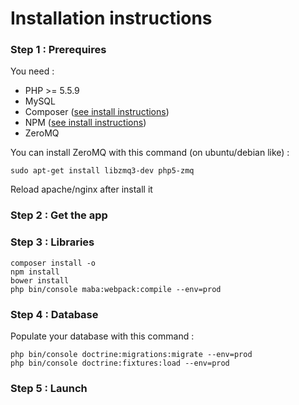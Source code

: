 Installation instructions
=========================

### Step 1 : Prerequires

You need :

- PHP >= 5.5.9
- MySQL
- Composer ([see install instructions](https://getcomposer.org/download/))
- NPM ([see install instructions](https://nodejs.org/en/download/package-manager/))
- ZeroMQ

You can install ZeroMQ with this command (on ubuntu/debian like) :

```
sudo apt-get install libzmq3-dev php5-zmq
```

Reload apache/nginx after install it


### Step 2 : Get the app

### Step 3 : Libraries

```
composer install -o
npm install
bower install
php bin/console maba:webpack:compile --env=prod
```

### Step 4 : Database

Populate your database with this command :

```
php bin/console doctrine:migrations:migrate --env=prod
php bin/console doctrine:fixtures:load --env=prod
```

### Step 5 : Launch
